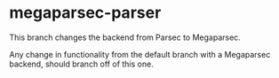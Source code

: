 # megaparsec-parser
This branch changes the backend from Parsec to Megaparsec.

Any change in functionality from the default branch with a Megaparsec backend, 
should branch off of this one.
